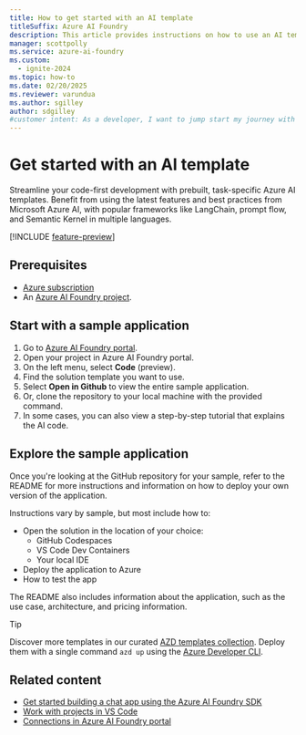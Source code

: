 ```yaml
---
title: How to get started with an AI template
titleSuffix: Azure AI Foundry
description: This article provides instructions on how to use an AI template to get started with Azure AI Foundry.
manager: scottpolly
ms.service: azure-ai-foundry
ms.custom:
  - ignite-2024
ms.topic: how-to
ms.date: 02/20/2025
ms.reviewer: varundua
ms.author: sgilley
author: sdgilley
#customer intent: As a developer, I want to jump start my journey with an AI template.
---
```


# Get started with an AI template

Streamline your code-first development with prebuilt, task-specific Azure AI templates. Benefit from using the latest features and best practices from Microsoft Azure AI, with popular frameworks like LangChain, prompt flow, and Semantic Kernel in multiple languages.

[!INCLUDE [feature-preview](../../includes/feature-preview.md)]

## Prerequisites

- [Azure subscription](https://azure.microsoft.com/free)
- An [Azure AI Foundry project](../create-projects.md).

## Start with a sample application

1. Go to [Azure AI Foundry portal](https://ai.azure.com).
1. Open your project in Azure AI Foundry portal.
1. On the left menu, select **Code** (preview).
1. Find the solution template you want to use.
1. Select **Open in Github** to view the entire sample application.
1. Or, clone the repository to your local machine with the provided command.
1. In some cases, you can also view a step-by-step tutorial that explains the AI code.

## Explore the sample application

Once you're looking at the GitHub repository for your sample, refer to the README for more instructions and information on how to deploy your own version of the application.

Instructions vary by sample, but most include how to:

* Open the solution in the location of your choice:
  * GitHub Codespaces
  * VS Code Dev Containers
  * Your local IDE
* Deploy the application to Azure
* How to test the app

The README also includes information about the application, such as the use case, architecture, and pricing information.

> [!TIP]
> Discover more templates in our curated [AZD templates collection](https://azure.github.io/ai-app-templates). Deploy them with a single command ```azd up``` using the [Azure Developer CLI](/azure/developer/azure-developer-cli/).

## Related content

- [Get started building a chat app using the Azure AI Foundry SDK](../../quickstarts/get-started-code.md)
- [Work with projects in VS Code](vscode.md)
- [Connections in Azure AI Foundry portal](../../concepts/connections.md)
